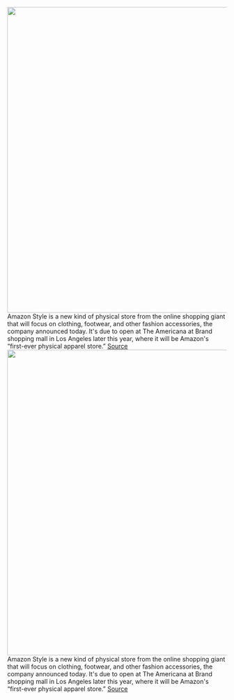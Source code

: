 <img src='https://cdn.vox-cdn.com/thumbor/7JG0UDBdjaZaJDbG7mKg2gVDpJU=/0x0:951x634/1200x0/filters:focal(0x0:951x634):no_upscale()/cdn.vox-cdn.com/uploads/chorus_asset/file/23181750/Screen_Shot_2022_01_20_at_11.25.18_AM.jpg' width='700px' /><br/>
Amazon Style is a new kind of physical store from the online shopping giant that will focus on clothing, footwear, and other fashion accessories, the company announced today. It's due to open at The Americana at Brand shopping mall in Los Angeles later this year, where it will be Amazon's “first-ever physical apparel store.”
<a href='https://www.theverge.com/2022/1/20/22892880/amazon-style-fashion-apperal-retail-los-angeles-fitting-room'> Source <a/><img src='https://cdn.vox-cdn.com/thumbor/7JG0UDBdjaZaJDbG7mKg2gVDpJU=/0x0:951x634/1200x0/filters:focal(0x0:951x634):no_upscale()/cdn.vox-cdn.com/uploads/chorus_asset/file/23181750/Screen_Shot_2022_01_20_at_11.25.18_AM.jpg' width='700px' /><br/>
Amazon Style is a new kind of physical store from the online shopping giant that will focus on clothing, footwear, and other fashion accessories, the company announced today. It's due to open at The Americana at Brand shopping mall in Los Angeles later this year, where it will be Amazon's “first-ever physical apparel store.”
<a href='https://www.theverge.com/2022/1/20/22892880/amazon-style-fashion-apperal-retail-los-angeles-fitting-room'> Source <a/>